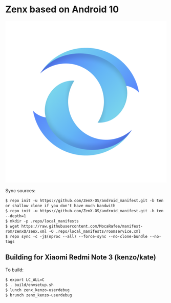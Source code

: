 # Zenx based on Android 10

<p align="center">
<img src="https://github.com/ZenX-OS/XDA/blob/master/Images/ZenX-OS_logo.png" >
</p>

Sync sources:

    $ repo init -u https://github.com/ZenX-OS/android_manifest.git -b ten
	or shallow clone if you don't have much bandwith
    $ repo init -u https://github.com/ZenX-OS/android_manifest.git -b ten  --depth=1
    $ mkdir -p .repo/local_manifests
    $ wget https://raw.githubusercontent.com/MocaRafee/manifest-rom/zenxQ/zenx.xml -O .repo/local_manifests/roomservice.xml
    $ repo sync -c -j$(nproc --all) --force-sync --no-clone-bundle --no-tags

Building for Xiaomi Redmi Note 3 (kenzo/kate)
---------------

To build:

    $ export LC_ALL=C
    $ . build/envsetup.sh
    $ lunch zenx_kenzo-userdebug
    $ brunch zenx_kenzo-userdebug
